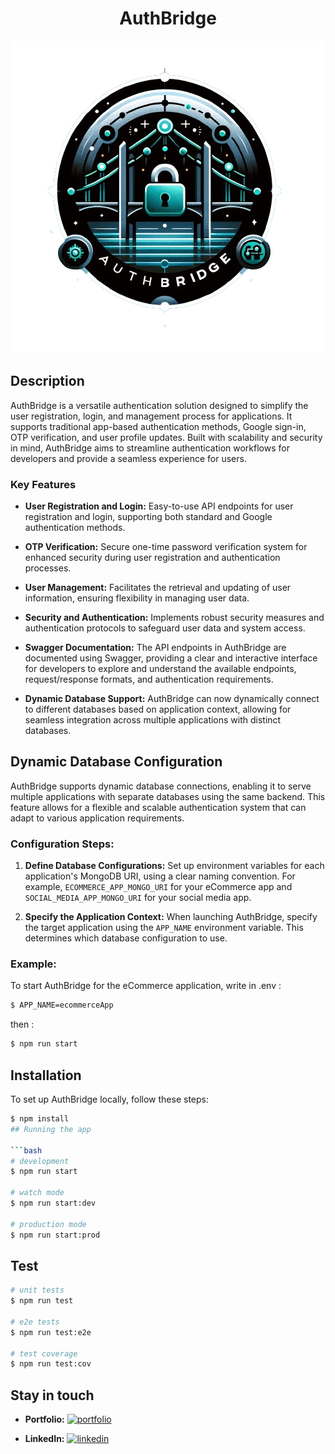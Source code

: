 <h1 align="center">AuthBridge</h1>
<p align="center">
<a href="DALL_E-2024-02-28-01.33-removebg-preview.png"><img src="DALL_E-2024-02-28-01.33-removebg-preview.png" title="source: imgur.com" /></a>
</p>


## Description

AuthBridge is a versatile authentication solution designed to simplify the user registration, login, and management process for applications. It supports traditional app-based authentication methods, Google sign-in, OTP verification, and user profile updates. Built with scalability and security in mind, AuthBridge aims to streamline authentication workflows for developers and provide a seamless experience for users.

### Key Features

- **User Registration and Login:** Easy-to-use API endpoints for user registration and login, supporting both standard and Google authentication methods.

- **OTP Verification:** Secure one-time password verification system for enhanced security during user registration and authentication processes.

- **User Management:** Facilitates the retrieval and updating of user information, ensuring flexibility in managing user data.

- **Security and Authentication:** Implements robust security measures and authentication protocols to safeguard user data and system access.

- **Swagger Documentation:** The API endpoints in AuthBridge are documented using Swagger, providing a clear and interactive interface for developers to explore and understand the available endpoints, request/response formats, and authentication requirements.

- **Dynamic Database Support:** AuthBridge can now dynamically connect to different databases based on application context, allowing for seamless integration across multiple applications with distinct databases.

## Dynamic Database Configuration

AuthBridge supports dynamic database connections, enabling it to serve multiple applications with separate databases using the same backend. This feature allows for a flexible and scalable authentication system that can adapt to various application requirements.

### Configuration Steps:

1. **Define Database Configurations:** Set up environment variables for each application's MongoDB URI, using a clear naming convention. For example, `ECOMMERCE_APP_MONGO_URI` for your eCommerce app and `SOCIAL_MEDIA_APP_MONGO_URI` for your social media app.

2. **Specify the Application Context:** When launching AuthBridge, specify the target application using the `APP_NAME` environment variable. This determines which database configuration to use.

### Example:

To start AuthBridge for the eCommerce application, write in .env :

```bash
$ APP_NAME=ecommerceApp
```
then :
```bash
$ npm run start
```
## Installation

To set up AuthBridge locally, follow these steps:

```bash
$ npm install
## Running the app

```bash
# development
$ npm run start

# watch mode
$ npm run start:dev

# production mode
$ npm run start:prod
```

## Test

```bash
# unit tests
$ npm run test

# e2e tests
$ npm run test:e2e

# test coverage
$ npm run test:cov
```

## Stay in touch

- **Portfolio:** [![portfolio](https://img.shields.io/badge/my_portfolio-000?style=for-the-badge&logo=ko-fi&logoColor=white)](https://github.com/nayefserag)

- **LinkedIn:** [![linkedin](https://img.shields.io/badge/linkedin-0A66C2?style=for-the-badge&logo=linkedin&logoColor=white)](https://www.linkedin.com/in/nayf-serag-70a3611b8)

